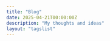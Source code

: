 ```yaml
---
title: "Blog"
date: 2025-04-21T00:00:00Z
description: "My thoughts and ideas"
layout: "tagslist"
---
```

